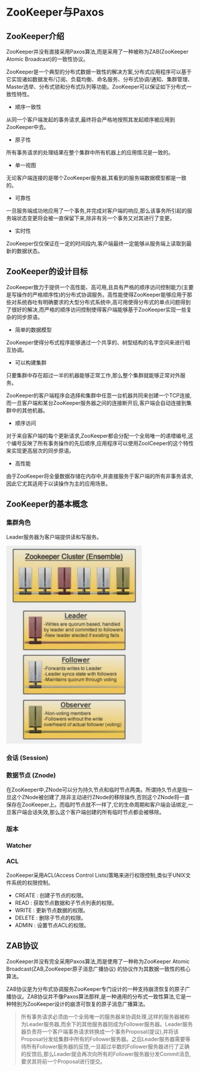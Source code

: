 # ZooKeeper与Paxos

## ZooKeeper介绍

ZooKeeper并没有直接采用Paxos算法,而是采用了一种被称为ZAB(ZooKeeper Atomic Broadcast)的一致性协议。

ZooKeeper是一个典型的分布式数据一致性的解决方案,分布式应用程序可以基于它实现诸如数据发布/订阅、负载均衡、命名服务、分布式协调/通知、集群管理、Master选举、分布式锁和分布式队列等功能。ZooKeeper可以保证如下分布式一致性特性。

- 顺序一致性

从同一个客户端发起的事务请求,最终将会严格地按照其发起顺序被应用到ZooKeeper中去。

- 原子性

所有事务请求的处理结果在整个集群中所有机器上的应用情况是一致的。

- 单一视图

无论客户端连接的是哪个ZooKeeper服务器,其看到的服务端数据模型都是一致的。

- 可靠性

一旦服务端成功地应用了一个事务,并完成对客户端的响应,那么该事务所引起的服务端状态变更将会被一直保留下来,除非有另一个事务又对其进行了变更。

- 实时性

ZooKeeper仅仅保证在一定的时间段内,客户端最终一定能够从服务端上读取到最新的数据状态。

## ZooKeeper的设计目标

ZooKeeper致力于提供一个高性能、高可用,且具有严格的顺序访问控制能力(主要是写操作的严格顺序性)的分布式协调服务。高性能使得ZooKeeper能够应用于那些对系统吞吐有明确要求的大型分布式系统中,高可用使得分布式的单点问题得到了很好的解决,而严格的顺序访问控制使得客户端能够基于ZooKeeper实现一些复杂的同步原语。

- 简单的数据模型

ZooKeeper使得分布式程序能够通过一个共享的、树型结构的名字空间来进行相互协调。

- 可以构建集群

只要集群中存在超过一半的机器能够正常工作,那么整个集群就能够正常对外服务。

ZooKeeper的客户端程序会选择和集群中任意一台机器共同来创建一个TCP连接,而一旦客户端和某台ZooKeeper服务器之间的连接断开后,客户端会自动连接到集群中的其他机器。

- 顺序访问

对于来自客户端的每个更新请求,ZooKeeper都会分配一个全局唯一的递增编号,这个编号反映了所有事务操作的先后顺序,应用程序可以使用ZooICeeper的这个特性来实现更高层次的同步原语。

- 高性能

由于ZooKeeper将全量数据存储在内存中,并直接服务于客户端的所有非事务请求,因此它尤其适用于以读操作为主的应用场景。

## ZooKeeper的基本概念

### 集群角色

Leader服务器为客户端提供读和写服务。

![](assets/4-ZooKeeper与Paxos-900e7.png)

### 会话 (Session)

### 数据节点 (Znode)

在ZooKeeper中,ZNode可以分为持久节点和临时节点两类。所谓持久节点是指一旦这个ZNode被创建了,除非主动进行ZNode的移除操作,否则这个ZNode将一直保存在ZooKeeper上。而临时节点就不一样了,它的生命周期和客户端会话绑定,一旦客户端会话失效,那么这个客户端创建的所有临时节点都会被移除。

### 版本

### Watcher

### ACL

ZooKeeper采用ACL(Access Control Lists)策略来进行权限控制,类似于UNIX文件系统的权限控制。

- CREATE : 创建子节点的权限。
- READ : 获取节点数据和子节点列表的权限。
- WRITE : 更新节点数据的权限。
- DELETE : 删除子节点的权限。
- ADMIN : 设置节点ACL的权限。

## ZAB协议

ZooKeeper并没有完全采用Paxos算法,而是使用了一种称为ZooKeeper Atomic Broadcast(ZAB,ZooKeeper原子消息广播协议) 的协议作为其数据一致性的核心算法。

ZAB协议是为分布式协调服务ZooKeeper专门设计的一种支持崩溃恢复的原子广播协议。ZAB协议并不像Paxos算法那样,是一种通用的分布式一致性算法,它是一种特別为ZooKeeper设计的崩溃可恢复的原子消息广播算法。

> 所有事务请求必须由一个全局唯一的服务器来协调处理,这样的服务器被称为Leader服务器,而余下的其他服务器则成为Follower服务器。Leader服务器负责将一个客户端事务请求转换成一个事务Proposal(提议),并将该Proposal分发给集群中所有的Follower服务器。之后Leader服务器需要等待所有Follower服务器的反馈,一旦超过半数的Follower服务器进行了正确的反馈后,那么Leader就会再次向所有的Follower服务器分发Commit消息,要求其将前一个Proposal进行提交。
